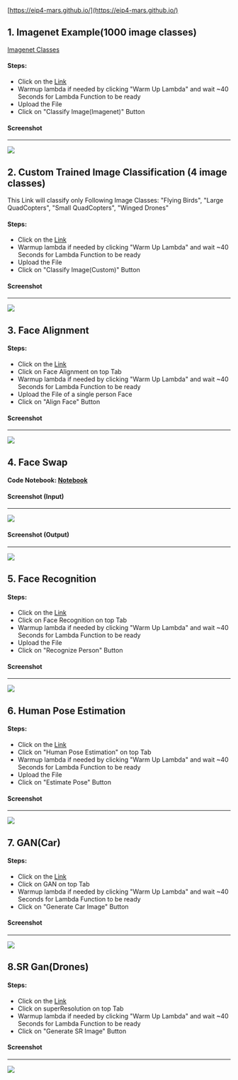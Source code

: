 [https://eip4-mars.github.io/](https://eip4-mars.github.io/)


## 1. Imagenet Example(1000 image classes)
[Imagenet Classes](https://github.com/eip4-mars/EIP4P2/blob/master/Session1/imagenet_classes.txt)
#### Steps:
- Click on the [Link](http://www.tsaimars.com.s3-website.ap-south-1.amazonaws.com/)
- Warmup lambda if needed by clicking "Warm Up Lambda" and wait ~40 Seconds for Lambda Function to be ready
- Upload the File
- Click on "Classify Image(Imagenet)" Button

#### Screenshot
---------
![](https://github.com/eip4-mars/EIP4P2/blob/master/Session3/resources/imagenet_out.jpg)

## 2. Custom Trained Image Classification (4 image classes)
This Link will classify only Following Image Classes: "Flying Birds", "Large QuadCopters", "Small QuadCopters", "Winged Drones"
#### Steps:
- Click on the [Link](http://www.tsaimars.com.s3-website.ap-south-1.amazonaws.com/)
- Warmup lambda if needed by clicking "Warm Up Lambda" and wait ~40 Seconds for Lambda Function to be ready
- Upload the File
- Click on "Classify Image(Custom)" Button

#### Screenshot
---------
![](https://github.com/eip4-mars/EIP4P2/blob/master/Session3/resources/custom_out.jpg)


## 3. Face Alignment
#### Steps:
- Click on the [Link](http://www.tsaimars.com.s3-website.ap-south-1.amazonaws.com/)
- Click on Face Alignment on top Tab
- Warmup lambda if needed by clicking "Warm Up Lambda" and wait ~40 Seconds for Lambda Function to be ready
- Upload the File of a single person Face
- Click on "Align Face" Button

#### Screenshot
---------
![](https://github.com/eip4-mars/EIP4P2/blob/master/Session3/resources/faceAlign.jpg)


## 4. Face Swap
#### Code Notebook: [Notebook](https://github.com/eip4-mars/EIP4P2/blob/master/Session3/FaceSwap.ipynb)

#### Screenshot (Input)
---------
![](https://github.com/eip4-mars/EIP4P2/blob/master/Session3/resources/faceswap_in.jpg)

#### Screenshot (Output)
---------
![](https://github.com/eip4-mars/EIP4P2/blob/master/Session3/resources/faceswap_out.jpg)


## 5. Face Recognition
#### Steps:
- Click on the [Link](http://www.tsaimars.com.s3-website.ap-south-1.amazonaws.com/)
- Click on Face Recognition on top Tab
- Warmup lambda if needed by clicking "Warm Up Lambda" and wait ~40 Seconds for Lambda Function to be ready
- Upload the File
- Click on "Recognize Person" Button

#### Screenshot
---------
![](https://github.com/eip4-mars/EIP4P2/blob/master/Session4/fr_ss.jpg)


## 6. Human Pose Estimation

#### Steps:
- Click on the [Link](http://www.tsaimars.com.s3-website.ap-south-1.amazonaws.com/)
- Click on "Human Pose Estimation" on top Tab
- Warmup lambda if needed by clicking "Warm Up Lambda" and wait ~40 Seconds for Lambda Function to be ready
- Upload the File
- Click on "Estimate Pose" Button

#### Screenshot
---------
![](https://github.com/eip4-mars/EIP4P2/blob/master/Session5/hpe_UI.jpg)


## 7. GAN(Car)

#### Steps:
- Click on the [Link](http://www.tsaimars.com.s3-website.ap-south-1.amazonaws.com/)
- Click on GAN on top Tab
- Warmup lambda if needed by clicking "Warm Up Lambda" and wait ~40 Seconds for Lambda Function to be ready
- Click on "Generate Car Image" Button

#### Screenshot
---------
![](https://github.com/eip4-mars/EIP4P2/blob/master/Session6/gan_car.jpg)

## 8.SR Gan(Drones)

#### Steps:
- Click on the [Link](http://www.tsaimars.com.s3-website.ap-south-1.amazonaws.com/)
- Click on superResolution on top Tab
- Warmup lambda if needed by clicking "Warm Up Lambda" and wait ~40 Seconds for Lambda Function to be ready
- Click on "Generate SR Image" Button

#### Screenshot
---------
![](https://github.com/eip4-mars/EIP4P2/blob/master/Session8/srgan.jpg)
